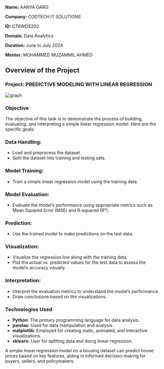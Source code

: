 **Name:** AANYA GARG

**Company:** CODTECH IT SOLUTIONS  

**ID:** CT6WDS202

**Domain:** Data Analytics  

**Duration:** June to July 2024  

**Mentor:** MOHAMMED MUZAMMIL AHMED


## Overview of the Project

### Project: PREDICTIVE MODELING WITH LINEAR REGRESSION
![graph](https://github.com/user-attachments/assets/5161a527-4326-44e4-8d3e-2d1ee5a74263)

### Objective

The objective of this task is to demonstrate the process of building, evaluating, and interpreting a simple linear regression model. Here are the specific goals:

### Data Handling:
- Load and preprocess the dataset.
- Split the dataset into training and testing sets.
### Model Training:
- Train a simple linear regression model using the training data.
### Model Evaluation:
- Evaluate the model’s performance using appropriate metrics such as Mean Squared Error (MSE) and R-squared (R²).
### Prediction:
- Use the trained model to make predictions on the test data.
### Visualization:
- Visualize the regression line along with the training data.
- Plot the actual vs. predicted values for the test data to assess the model’s accuracy visually.
### Interpretation:
- Interpret the evaluation metrics to understand the model’s performance.
- Draw conclusions based on the visualizations.

### Technologies Used
- **Python**: The primary programming language for data analysis.
- **pandas**: Used for data manipulation and analysis.
- **matplotlib**: Employed for creating static, animated, and interactive visualizations.
- **sklearn**: User for splitting data and doing linear regression.

A simple linear regression model on a housing dataset can predict house prices based on key features, aiding in informed decision-making for buyers, sellers, and policymakers.
